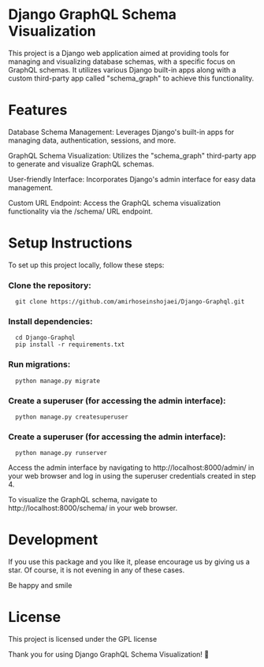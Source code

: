 # Django GraphQL Schema Visualization

  This project is a Django web application aimed at providing tools for managing and visualizing database schemas, with a specific focus on GraphQL schemas. It utilizes various Django built-in apps along with a custom third-party app called "schema_graph" to achieve this functionality.

# Features

  Database Schema Management: Leverages Django's built-in apps for managing data, authentication, sessions, and more.

  GraphQL Schema Visualization: Utilizes the "schema_graph" third-party app to generate and visualize GraphQL schemas.

  User-friendly Interface: Incorporates Django's admin interface for easy data management.

  Custom URL Endpoint: Access the GraphQL schema visualization functionality via the /schema/ URL endpoint.

# Setup Instructions

  To set up this project locally, follow these steps:

  ### Clone the repository:

      git clone https://github.com/amirhoseinshojaei/Django-Graphql.git
  
  ### Install dependencies:
      
      cd Django-Graphql
      pip install -r requirements.txt

  ### Run migrations:
      
      python manage.py migrate

  ### Create a superuser (for accessing the admin interface):
      
      python manage.py createsuperuser

  ### Create a superuser (for accessing the admin interface):
      
      python manage.py runserver

Access the admin interface by navigating to http://localhost:8000/admin/ in your web browser and log in using the superuser credentials created in step 4.

To visualize the GraphQL schema, navigate to http://localhost:8000/schema/ in your web browser.


# Development

If you use this package and you like it, please encourage us by giving us a star. Of course, it is not evening in any of these cases.

Be happy and smile

# License

This project is licensed under the GPL license 

Thank you for using Django GraphQL Schema Visualization! 🚀